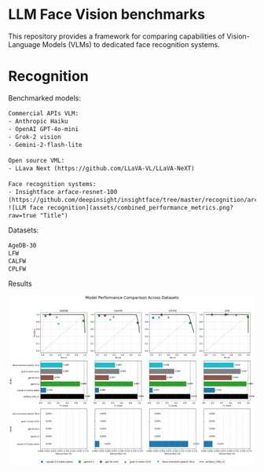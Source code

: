 # LLM Face Vision benchmarks


This repository provides a framework for comparing capabilities of Vision-Language Models (VLMs) to dedicated face recognition systems. 


# Recognition

Benchmarked models:

	Commercial APIs VLM:
	- Anthropic Haiku
	- OpenAI GPT-4o-mini
	- Grok-2 vision
	- Gemini-2-flash-lite

	Open source VML:
	- LLava Next (https://github.com/LLaVA-VL/LLaVA-NeXT)

	Face recognition systems:
	- Insightface arface-resnet-100 (https://github.com/deepinsight/insightface/tree/master/recognition/arcface_torch)
	![LLM face recognition](assets/combined_performance_metrics.png?raw=true "Title")

Datasets:

	AgeDB-30
	LFW
	CALFW
	CPLFW


Results

![LLM face recognition](assets/combined_performance_metrics.png?raw=true "Title")
